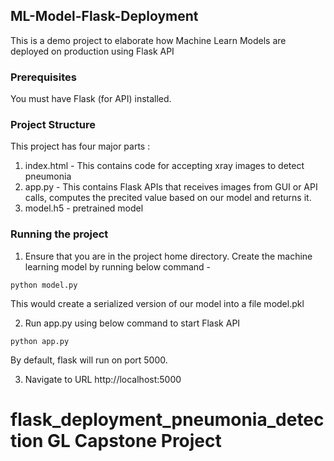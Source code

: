 ## ML-Model-Flask-Deployment
This is a demo project to elaborate how Machine Learn Models are deployed on production using Flask API

### Prerequisites
You must have Flask (for API) installed.

### Project Structure
This project has four major parts :
1. index.html - This contains code for accepting xray images to detect pneumonia
2. app.py - This contains Flask APIs that receives images from GUI or API calls, computes the precited value based on our model and returns it.
3. model.h5 - pretrained model

### Running the project
1. Ensure that you are in the project home directory. Create the machine learning model by running below command -
```
python model.py
```
This would create a serialized version of our model into a file model.pkl

2. Run app.py using below command to start Flask API
```
python app.py
```
By default, flask will run on port 5000.

3. Navigate to URL http://localhost:5000
# flask_deployment_pneumonia_detection GL Capstone Project
